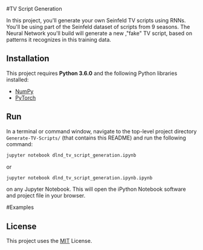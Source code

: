 #TV Script Generation

In this project, you'll generate your own Seinfeld TV scripts using RNNs. You'll be using part of the Seinfeld dataset of scripts from 9 seasons. The Neural Network you'll build will generate a new ,"fake" TV script, based on patterns it recognizes in this training data.

## Installation
This project requires **Python 3.6.0** and the following Python libraries installed:
- [NumPy](http://www.numpy.org/)
- [PyTorch](https://pytorch.org/)

## Run
In a terminal or command window, navigate to the top-level project directory `Generate-TV-Scripts/` (that contains this README) and run the following command:

```bash
jupyter notebook dlnd_tv_script_generation.ipynb
```

or
```bash
jupyter notebook dlnd_tv_script_generation.ipynb.ipynb
```

on any Jupyter Notebook.
This will open the iPython Notebook software and project file in your browser.

#Examples

## License
This project uses the [MIT](https://choosealicense.com/licenses/mit/) License.